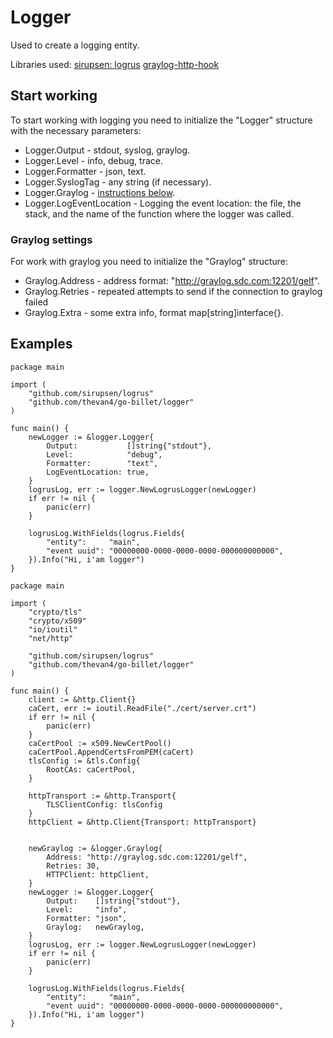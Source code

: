 # Logger

Used to create a logging entity.

Libraries used:
[sirupsen: logrus](github.com/sirupsen/logrus)
[graylog-http-hook](github.com/thevan4/logrus-graylog-http-hook)

## Start working

To start working with logging you need to initialize the "Logger" structure with the necessary parameters:

+ Logger.Output - stdout, syslog, graylog.
+ Logger.Level - info, debug, trace.
+ Logger.Formatter - json, text.
+ Logger.SyslogTag - any string (if necessary).
+ Logger.Graylog - [instructions below](#Graylog-settings).
+ Logger.LogEventLocation - Logging the event location: the file, the stack, and the name of the function where the logger was called.

### <a name="Graylog-settings"></a>Graylog settings

For work with graylog you need to initialize the "Graylog" structure:

+ Graylog.Address - address format: "http://graylog.sdc.com:12201/gelf".
+ Graylog.Retries - repeated attempts to send if the connection to graylog failed
+ Graylog.Extra - some extra info, format  map[string]interface{}.

## Examples

```golang
package main

import (
	"github.com/sirupsen/logrus"
	"github.com/thevan4/go-billet/logger"
)

func main() {
	newLogger := &logger.Logger{
		Output:           []string{"stdout"},
		Level:            "debug",
		Formatter:        "text",
		LogEventLocation: true,
	}
	logrusLog, err := logger.NewLogrusLogger(newLogger)
	if err != nil {
		panic(err)
	}

	logrusLog.WithFields(logrus.Fields{
		"entity":     "main",
		"event uuid": "00000000-0000-0000-0000-000000000000",
	}).Info("Hi, i'am logger")
}
```

```golang
package main

import (
	"crypto/tls"
	"crypto/x509"
	"io/ioutil"
	"net/http"

	"github.com/sirupsen/logrus"
	"github.com/thevan4/go-billet/logger"
)

func main() {
	client := &http.Client{}
	caCert, err := ioutil.ReadFile("./cert/server.crt")
	if err != nil {
		panic(err)
	}
	caCertPool := x509.NewCertPool()
	caCertPool.AppendCertsFromPEM(caCert)
	tlsConfig := &tls.Config{
		RootCAs: caCertPool,
	}

	httpTransport := &http.Transport{
		TLSClientConfig: tlsConfig
	}
	httpClient = &http.Client{Transport: httpTransport}
	

	newGraylog := &logger.Graylog{
		Address: "http://graylog.sdc.com:12201/gelf",
		Retries: 30,
		HTTPClient: httpClient,
	}
	newLogger := &logger.Logger{
		Output:    []string{"stdout"},
		Level:     "info",
		Formatter: "json",
		Graylog:   newGraylog,
	}
	logrusLog, err := logger.NewLogrusLogger(newLogger)
	if err != nil {
		panic(err)
	}

	logrusLog.WithFields(logrus.Fields{
		"entity":     "main",
		"event uuid": "00000000-0000-0000-0000-000000000000",
	}).Info("Hi, i'am logger")
}
```
